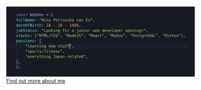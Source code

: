 ![Nina](https://github.com/grakify90/grakify90/blob/master/githubprofile.gif)
[Find out more about me](https://ninavanes.netlify.app/)
